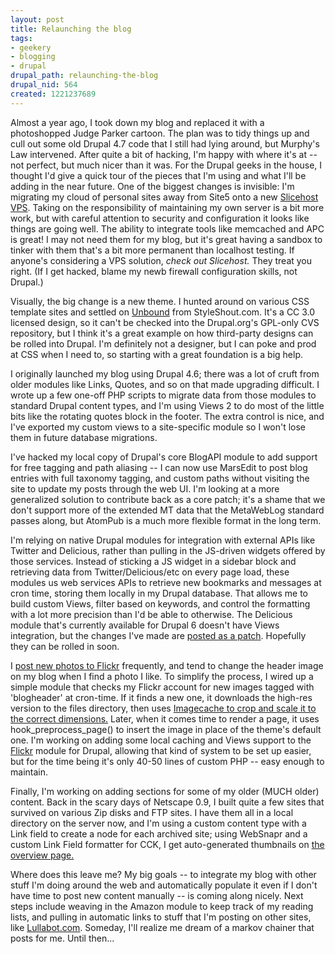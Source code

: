 ```yaml
--- 
layout: post
title: Relaunching the blog
tags: 
- geekery
- blogging
- drupal
drupal_path: relaunching-the-blog
drupal_nid: 564
created: 1221237689
---
```

Almost a year ago, I took down my blog and replaced it with a photoshopped Judge Parker cartoon. The plan was to tidy things up and cull out some old Drupal 4.7 code that I still had lying around, but Murphy's Law intervened. After quite a bit of hacking, I'm happy with where it's at -- not perfect, but much nicer than it was. For the Drupal geeks in the house, I thought I'd give a quick tour of the pieces that I'm using and what I'll be adding in the near future.
One of the biggest changes is invisible: I'm migrating my cloud of personal sites away from Site5 onto a new <a href="http://www.slicehost.com">Slicehost VPS</a>. Taking on the responsibility of maintaining my own server is a bit more work, but with careful attention to security and configuration it looks like things are going well.  The ability to integrate tools like memcached and APC is great! I may not need them for my blog, but it's great having a sandbox to tinker with them that's a bit more permanent than localhost testing. If anyone's considering a VPS solution, <em>check out Slicehost.</em> They treat you right. (If I get hacked, blame my newb firewall configuration skills, not Drupal.)

Visually, the big change is a new theme. I hunted around on various CSS template sites and settled on <a href="http://www.styleshout.com/templates/preview/Unbound1-0/index.html?PHPSESSID=dd174ca9d7b273d84aa36206e32e28d5">Unbound</a> from StyleShout.com. It's a CC 3.0 licensed design, so it can't be checked into the Drupal.org's GPL-only CVS repository, but I think it's a great example on how third-party designs can be rolled into Drupal. I'm definitely not a designer, but I can poke and prod at CSS when I need to, so starting with a great foundation is a big help.

I originally launched my blog using Drupal 4.6; there was a lot of cruft from older modules like Links, Quotes, and so on that made upgrading difficult. I wrote up a few one-off PHP scripts to migrate data from those modules to standard Drupal content types, and I'm using Views 2 to do most of the little bits like the rotating quotes block in the footer. The extra control is nice, and I've exported my custom views to a site-specific module so I won't lose them in future database migrations.

I've hacked my local copy of Drupal's core BlogAPI module to add support for free tagging and path aliasing -- I can now use MarsEdit to post blog entries with full taxonomy tagging, and custom paths without visiting the site to update my posts through the web UI. I'm looking at a more generalized solution to contribute back as a core patch; it's a shame that we don't support more of the extended MT data that the MetaWebLog standard passes along, but AtomPub is a much more flexible format in the long term.

I'm relying on native Drupal modules for integration with external APIs like Twitter and Delicious, rather than pulling in the JS-driven widgets offered by those services. Instead of sticking a JS widget in a sidebar block and retrieving data from Twitter/Delicious/etc on every page load, these modules us web services APIs to retrieve new bookmarks and messages at cron time, storing them locally in my Drupal database. That allows me to build custom Views, filter based on keywords, and control the formatting with a lot more precision than I'd be able to otherwise. The Delicious module that's currently available for Drupal 6 doesn't have Views integration, but the changes I've made are <a href="http://drupal.org/node/290830">posted as a patch</a>. Hopefully they can be rolled in soon.

I <a href="http://www.flickr.com/photos/jeffeaton/"> post new photos to Flickr</a> frequently, and tend to change the header image on my blog when I find a photo I like. To simplify the process, I wired up a simple module that checks my Flickr account for new images tagged with 'blogheader' at cron-time. If it finds a new one, it downloads the high-res version to the files directory, then uses <a href="http://drupal.org/project/imagecache">Imagecache to crop and scale it to the correct dimensions.</a> Later, when it comes time to render a page, it uses hook_preprocess_page() to insert the image in place of the theme's default one. I'm working on adding some local caching and Views support to the <a href="http://druapl.org/project/flickr">Flickr</a> module for Drupal, allowing that kind of system to be set up easier, but for the time being it's only 40-50 lines of custom PHP -- easy enough to maintain.

Finally, I'm working on adding sections for some of my older (MUCH older) content. Back in the scary days of Netscape 0.9, I built quite a few sites that survived on various Zip disks and FTP sites. I have them all in a local directory on the server now, and I'm using a custom content type with a Link field to create a node for each archived site; using WebSnapr and a custom Link Field formatter for CCK, I get auto-generated thumbnails on <a href="http://jeff.viapositiva.net/old-sites">the overview page.</a>

Where does this leave me? My big goals -- to integrate my blog with other stuff I'm doing around the web and automatically populate it even if I don't have time to post new content manually -- is coming along nicely. Next steps include weaving in the Amazon module to keep track of my reading lists, and pulling in automatic links to stuff that I'm posting on other sites, like <a href="http://www.lullabot.com">Lullabot.com</a>. Someday, I'll realize me dream of a markov chainer that posts for me. Until then...
